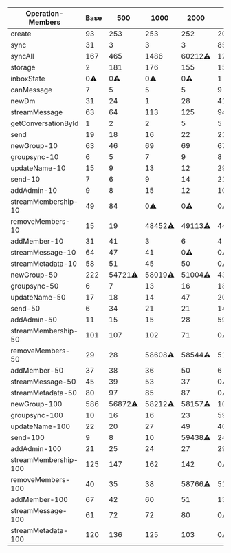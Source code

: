 | Operation-Members    | Base | 500     | 1000    | 2000    | 5000     | 10000    |
| -------------------- | ---- | ------- | ------- | ------- | -------- | -------- |
| create               | 93   | 253     | 253     | 252     | 207      | 222      |
| sync                 | 31   | 3       | 3       | 3       | 85       | 26       |
| syncAll              | 167  | 465     | 1486    | 60212⚠️ | 122666⚠️ | 300928⚠️ |
| storage              | 2    | 181     | 176     | 155     | 155      | 339      |
| inboxState           | 0⚠️  | 0⚠️     | 0⚠️     | 0⚠️     | 1        | 0⚠️      |
| canMessage           | 7    | 5       | 5       | 5       | 9        | 7        |
| newDm                | 31   | 24      | 1       | 28      | 41       | 47       |
| streamMessage        | 63   | 64      | 113     | 125     | 94       | 43       |
| getConversationById  | 1    | 2       | 2       | 5       | 5        | 10       |
| send                 | 19   | 18      | 16      | 22      | 21       | 21       |
| newGroup-10          | 63   | 46      | 69      | 69      | 67       | 65       |
| groupsync-10         | 6    | 5       | 7       | 9       | 8        | 11       |
| updateName-10        | 15   | 9       | 13      | 12      | 29       | 15       |
| send-10              | 7    | 6       | 9       | 14      | 21       | 21       |
| addAdmin-10          | 9    | 8       | 15      | 12      | 10       | 15       |
| streamMembership-10  | 49   | 84      | 0⚠️     | 0⚠️     | 0⚠️      | 0⚠️      |
| removeMembers-10     | 15   | 19      | 48452⚠️ | 49113⚠️ | 44861⚠️  | 43424⚠️  |
| addMember-10         | 31   | 41      | 3       | 6       | 4        | 3        |
| streamMessage-10     | 64   | 47      | 41      | 0⚠️     | 0⚠️      | 0⚠️      |
| streamMetadata-10    | 58   | 51      | 45      | 50      | 0⚠️      | 0⚠️      |
| newGroup-50          | 222  | 54721⚠️ | 58019⚠️ | 51004⚠️ | 43968⚠️  | 43965⚠️  |
| groupsync-50         | 6    | 7       | 13      | 16      | 18       | 59746⚠️  |
| updateName-50        | 17   | 18      | 14      | 47      | 20       | 24       |
| send-50              | 6    | 34      | 21      | 21      | 14       | 25       |
| addAdmin-50          | 11   | 15      | 15      | 28      | 59753⚠️  | 21       |
| streamMembership-50  | 101  | 107     | 102     | 71      | 0⚠️      | 0⚠️      |
| removeMembers-50     | 29   | 28      | 58608⚠️ | 58544⚠️ | 51876⚠️  | 51813⚠️  |
| addMember-50         | 37   | 38      | 36      | 50      | 6        | 12       |
| streamMessage-50     | 45   | 39      | 53      | 37      | 0⚠️      | 0⚠️      |
| streamMetadata-50    | 80   | 97      | 85      | 87      | 0⚠️      | 0⚠️      |
| newGroup-100         | 586  | 56872⚠️ | 58212⚠️ | 58157⚠️ | 104168⚠️ | 104029⚠️ |
| groupsync-100        | 10   | 16      | 16      | 23      | 59632⚠️  | 59646⚠️  |
| updateName-100       | 22   | 20      | 27      | 49      | 40       | 39       |
| send-100             | 9    | 8       | 10      | 59438⚠️ | 24       | 19       |
| addAdmin-100         | 21   | 25      | 24      | 27      | 29       | 36       |
| streamMembership-100 | 125  | 147     | 162     | 142     | 0⚠️      | 0⚠️      |
| removeMembers-100    | 40   | 35      | 38      | 58766⚠️ | 51758⚠️  | 51746⚠️  |
| addMember-100        | 67   | 42      | 60      | 51      | 13       | 9        |
| streamMessage-100    | 61   | 72      | 72      | 80      | 0⚠️      | 0⚠️      |
| streamMetadata-100   | 120  | 136     | 125     | 103     | 0⚠️      | 0⚠️      |
